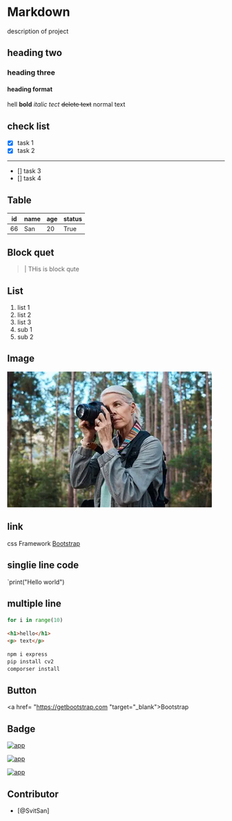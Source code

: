 # Markdown
description of project
## heading two
### heading three
#### heading format

hell **bold**
*italic tect*
~~delete text~~
normal text
## check list
- [X] task 1
- [X] task 2
---
- [] task 3
- [] task 4

## Table
|id| name| age| status| 
|---|----|----|----| 
| 66| San| 20| True| 

## Block quet

>| THis is block qute

## List 
1. list 1
2. list 2
3. list 3
  1. sub 1
  2. sub 2

## Image
![alt text](image.png)

## link
css Framework [Bootstrap](https://getbootstrap.com/)


## singlie line code
`print("Hello world")

## multiple line
```python
for i in range(10)
```
```html
<h1>hello</h1>
<p> text</p>
```

```bash
npm i express
pip install cv2
comporser install
```
## Button
<a href= "https://getbootstrap.com "target="_blank">Bootstrap</a>

## Badge
[![app](https://img.shields.io/badge/PNC-Green)](https://getbootstrap.com/)

[![app](https://img.shields.io/badge/Learning-Markdown-orang)](https://getbootstrap.com/)

[![app](https://img.shields.io/badge/Learning_Markdown-tutorial-orang)](https://getbootstrap.com/)

## Contributor
- [@SvitSan]







